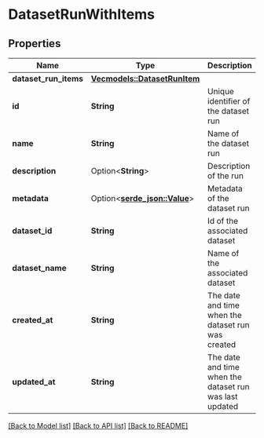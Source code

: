 # DatasetRunWithItems

## Properties

Name | Type | Description | Notes
------------ | ------------- | ------------- | -------------
**dataset_run_items** | [**Vec<models::DatasetRunItem>**](DatasetRunItem.md) |  | 
**id** | **String** | Unique identifier of the dataset run | 
**name** | **String** | Name of the dataset run | 
**description** | Option<**String**> | Description of the run | [optional]
**metadata** | Option<[**serde_json::Value**](.md)> | Metadata of the dataset run | [optional]
**dataset_id** | **String** | Id of the associated dataset | 
**dataset_name** | **String** | Name of the associated dataset | 
**created_at** | **String** | The date and time when the dataset run was created | 
**updated_at** | **String** | The date and time when the dataset run was last updated | 

[[Back to Model list]](../README.md#documentation-for-models) [[Back to API list]](../README.md#documentation-for-api-endpoints) [[Back to README]](../README.md)


